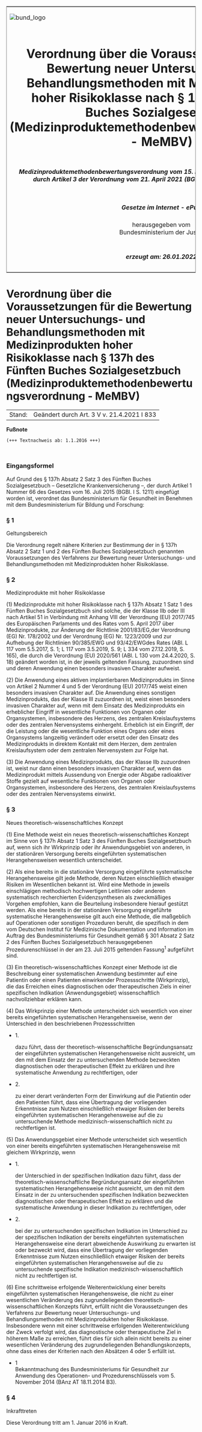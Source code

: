 <span id="DECKBLATT.html"></span>

<table border="0" frame="border" width="100%">

<tr valign="top">

<td align="left">

![bund\_logo](BfJ_2021_Web_de_de.gif)

</td>

<td align="right">

 

</td>

</tr>

<tr align="center" valign="middle">

<td colspan="2">

# Verordnung über die Voraussetzungen für die Bewertung neuer Untersuchungs- und Behandlungsmethoden mit Medizinprodukten hoher Risikoklasse nach § 137h des Fünften Buches Sozialgesetzbuch (Medizinproduktemethodenbewertungsverordnung - MeMBV)

</td>

</tr>

<tr align="center" valign="middle">

<td colspan="2">

##### Medizinproduktemethodenbewertungsverordnung vom 15. Dezember 2015 (BGBl. I S. 2340), die durch Artikel 3 der Verordnung vom 21. April 2021 (BGBl. I S. 833) geändert worden ist

</td>

</tr>

<tr align="center" valign="middle">

<td colspan="2">

  
  

##### Gesetze im Internet - ePub  
  
herausgegeben vom  
Bundesministerium der Justiz

</td>

</tr>

<tr align="center" valign="bottom">

<td colspan="2">

  
  

##### erzeugt am: 26.01.2022

</td>

</tr>

</table>

<span id="BJNR234000015.html"></span>

# Verordnung über die Voraussetzungen für die Bewertung neuer Untersuchungs- und Behandlungsmethoden mit Medizinprodukten hoher Risikoklasse nach § 137h des Fünften Buches Sozialgesetzbuch (Medizinproduktemethodenbewertungsverordnung - MeMBV)

<div>

<div class="jnhtml">

|        |                                            |
| ------ | ------------------------------------------ |
| Stand: | Geändert durch Art. 3 V v. 21.4.2021 I 833 |

</div>

</div>

<div>

  
**Fußnote**

<div class="jnhtml">

<div>

<div class="jurAbsatz">

  

``` 
(+++ Textnachweis ab: 1.1.2016 +++)

 
```

</div>

</div>

</div>

</div>

<span id="BJNR234000015BJNE000100000.html"></span>

### Eingangsformel  

<div>

<div class="jnhtml">

<div>

<div class="jurAbsatz">

Auf Grund des § 137h Absatz 2 Satz 3 des Fünften Buches Sozialgesetzbuch
– Gesetzliche Krankenversicherung –, der durch Artikel 1 Nummer 66 des
Gesetzes vom 16. Juli 2015 (BGBl. I S. 1211) eingefügt worden ist,
verordnet das Bundesministerium für Gesundheit im Benehmen mit dem
Bundesministerium für Bildung und Forschung:

</div>

</div>

</div>

</div>

<span id="BJNR234000015BJNE000200000.html"></span>

### § 1  
Geltungsbereich

<div>

<div class="jnhtml">

<div>

<div class="jurAbsatz">

Die Verordnung regelt nähere Kriterien zur Bestimmung der in § 137h
Absatz 2 Satz 1 und 2 des Fünften Buches Sozialgesetzbuch genannten
Voraussetzungen des Verfahrens zur Bewertung neuer Untersuchungs- und
Behandlungsmethoden mit Medizinprodukten hoher Risikoklasse.

</div>

</div>

</div>

</div>

<span id="BJNR234000015BJNE000301126.html"></span>

### § 2  
Medizinprodukte mit hoher Risikoklasse

<div>

<div class="jnhtml">

<div>

<div class="jurAbsatz">

(1) Medizinprodukte mit hoher Risikoklasse nach § 137h Absatz 1 Satz 1
des Fünften Buches Sozialgesetzbuch sind solche, die der Klasse IIb oder
III nach Artikel 51 in Verbindung mit Anhang VIII der Verordnung (EU)
2017/745 des Europäischen Parlaments und des Rates vom 5. April 2017
über Medizinprodukte, zur Änderung der Richtlinie
<span style="white-space: nowrap">2001/83/EG,</span>der Verordnung (EG)
Nr. 178/2002 und der Verordnung (EG) Nr. 1223/2009 und zur Aufhebung der
Richtlinien 90/385/EWG und
<span style="white-space: nowrap">93/42/EWG</span>des Rates (ABl. L 117
vom 5.5.2017, S. 1; L 117 vom 3.5.2019, S. 9; L 334 vom 27.12.2019, S.
165), die durch die Verordnung (EU) 2020/561 (ABl. L 130 vom 24.4.2020,
S. 18) geändert worden ist, in der jeweils geltenden Fassung, zuzuordnen
sind und deren Anwendung einen besonders invasiven Charakter aufweist.

</div>

<div class="jurAbsatz">

(2) Die Anwendung eines aktiven implantierbaren Medizinprodukts im Sinne
von Artikel 2 Nummer 4 und 5 der Verordnung (EU) 2017/745 weist einen
besonders invasiven Charakter auf. Die Anwendung eines sonstigen
Medizinprodukts, das der Klasse III zuzuordnen ist, weist einen
besonders invasiven Charakter auf, wenn mit dem Einsatz des
Medizinprodukts ein erheblicher Eingriff in wesentliche Funktionen von
Organen oder Organsystemen, insbesondere des Herzens, des zentralen
Kreislaufsystems oder des zentralen Nervensystems einhergeht. Erheblich
ist ein Eingriff, der die Leistung oder die wesentliche Funktion eines
Organs oder eines Organsystems langzeitig verändert oder ersetzt oder
den Einsatz des Medizinprodukts in direktem Kontakt mit dem Herzen, dem
zentralen Kreislaufsystem oder dem zentralen Nervensystem zur Folge hat.

</div>

<div class="jurAbsatz">

(3) Die Anwendung eines Medizinprodukts, das der Klasse IIb zuzuordnen
ist, weist nur dann einen besonders invasiven Charakter auf, wenn das
Medizinprodukt mittels Aussendung von Energie oder Abgabe radioaktiver
Stoffe gezielt auf wesentliche Funktionen von Organen oder
Organsystemen, insbesondere des Herzens, des zentralen Kreislaufsystems
oder des zentralen Nervensystems einwirkt.

</div>

</div>

</div>

</div>

<span id="BJNR234000015BJNE000400000.html"></span>

### § 3  
Neues theoretisch-wissenschaftliches Konzept

<div>

<div class="jnhtml">

<div>

<div class="jurAbsatz">

(1) Eine Methode weist ein neues theoretisch-wissenschaftliches Konzept
im Sinne von § 137h Absatz 1 Satz 3 des Fünften Buches Sozialgesetzbuch
auf, wenn sich ihr Wirkprinzip oder ihr Anwendungsgebiet von anderen, in
der stationären Versorgung bereits eingeführten systematischen
Herangehensweisen wesentlich unterscheidet.

</div>

<div class="jurAbsatz">

(2) Als eine bereits in die stationäre Versorgung eingeführte
systematische Herangehensweise gilt jede Methode, deren Nutzen
einschließlich etwaiger Risiken im Wesentlichen bekannt ist. Wird eine
Methode in jeweils einschlägigen methodisch hochwertigen Leitlinien oder
anderen systematisch recherchierten Evidenzsynthesen als zweckmäßiges
Vorgehen empfohlen, kann die Beurteilung insbesondere hierauf gestützt
werden. Als eine bereits in der stationären Versorgung eingeführte
systematische Herangehensweise gilt auch eine Methode, die maßgeblich
auf Operationen oder sonstigen Prozeduren beruht, die spezifisch in dem
vom Deutschen Institut für Medizinische Dokumentation und Information im
Auftrag des Bundesministeriums für Gesundheit gemäß § 301 Absatz 2 Satz
2 des Fünften Buches Sozialgesetzbuch herausgegebenen
Prozedurenschlüssel in der am 23. Juli 2015 geltenden
Fassung<!-- FNR_Anker --><sup><!-- FNR_Pos -->1</sup> aufgeführt sind.

</div>

<div class="jurAbsatz">

(3) Ein theoretisch-wissenschaftliches Konzept einer Methode ist die
Beschreibung einer systematischen Anwendung bestimmter auf eine
Patientin oder einen Patienten einwirkender Prozessschritte
(Wirkprinzip), die das Erreichen eines diagnostischen oder
therapeutischen Ziels in einer spezifischen Indikation
(Anwendungsgebiet) wissenschaftlich nachvollziehbar erklären kann.

</div>

<div class="jurAbsatz">

(4) Das Wirkprinzip einer Methode unterscheidet sich wesentlich von
einer bereits eingeführten systematischen Herangehensweise, wenn der
Unterschied in den beschriebenen Prozessschritten

  - 1\.
    
    <div>
    
    dazu führt, dass der theoretisch-wissenschaftliche Begründungsansatz
    der eingeführten systematischen Herangehensweise nicht ausreicht, um
    den mit dem Einsatz der zu untersuchenden Methode bezweckten
    diagnostischen oder therapeutischen Effekt zu erklären und ihre
    systematische Anwendung zu rechtfertigen, oder
    
    </div>

  - 2\.
    
    <div>
    
    zu einer derart veränderten Form der Einwirkung auf die Patientin
    oder den Patienten führt, dass eine Übertragung der vorliegenden
    Erkenntnisse zum Nutzen einschließlich etwaiger Risiken der bereits
    eingeführten systematischen Herangehensweise auf die zu
    untersuchende Methode medizinisch-wissenschaftlich nicht zu
    rechtfertigen ist.
    
    </div>

</div>

<div class="jurAbsatz">

(5) Das Anwendungsgebiet einer Methode unterscheidet sich wesentlich von
einer bereits eingeführten systematischen Herangehensweise mit gleichem
Wirkprinzip, wenn

  - 1\.
    
    <div>
    
    der Unterschied in der spezifischen Indikation dazu führt, dass der
    theoretisch-wissenschaftliche Begründungsansatz der eingeführten
    systematischen Herangehensweise nicht ausreicht, um den mit dem
    Einsatz in der zu untersuchenden spezifischen Indikation bezweckten
    diagnostischen oder therapeutischen Effekt zu erklären und die
    systematische Anwendung in dieser Indikation zu rechtfertigen, oder
    
    </div>

  - 2\.
    
    <div>
    
    bei der zu untersuchenden spezifischen Indikation im Unterschied zu
    der spezifischen Indikation der bereits eingeführten systematischen
    Herangehensweise eine derart abweichende Auswirkung zu erwarten ist
    oder bezweckt wird, dass eine Übertragung der vorliegenden
    Erkenntnisse zum Nutzen einschließlich etwaiger Risiken der bereits
    eingeführten systematischen Herangehensweise auf die zu
    untersuchende spezifische Indikation medizinisch-wissenschaftlich
    nicht zu rechtfertigen ist.
    
    </div>

</div>

<div class="jurAbsatz">

(6) Eine schrittweise erfolgende Weiterentwicklung einer bereits
eingeführten systematischen Herangehensweise, die nicht zu einer
wesentlichen Veränderung des zugrundeliegenden
theoretisch-wissenschaftlichen Konzepts führt, erfüllt nicht die
Voraussetzungen des Verfahrens zur Bewertung neuer Untersuchungs- und
Behandlungsmethoden mit Medizinprodukten hoher Risikoklasse.
Insbesondere wenn mit einer schrittweise erfolgenden Weiterentwicklung
der Zweck verfolgt wird, das diagnostische oder therapeutische Ziel in
höherem Maße zu erreichen, führt dies für sich allein nicht bereits zu
einer wesentlichen Veränderung des zugrundeliegenden
Behandlungskonzepts, ohne dass eines der Kriterien nach den Absätzen 4
oder 5 erfüllt ist.

</div>

</div>

  - <span id="BJNR234000015BJNE000400000.html#F792336_01"></span><!-- FNR_Pos --><span class="FootnoteSuper">1
    </span>  
    Bekanntmachung des Bundesministeriums für Gesundheit zur Anwendung
    des Operationen- und Prozedurenschlüssels vom 5. November 2014 (BAnz
    AT 18.11.2014 B3).

</div>

</div>

<span id="BJNR234000015BJNE000500000.html"></span>

### § 4  
Inkrafttreten

<div>

<div class="jnhtml">

<div>

<div class="jurAbsatz">

Diese Verordnung tritt am 1. Januar 2016 in Kraft.

</div>

</div>

</div>

</div>
